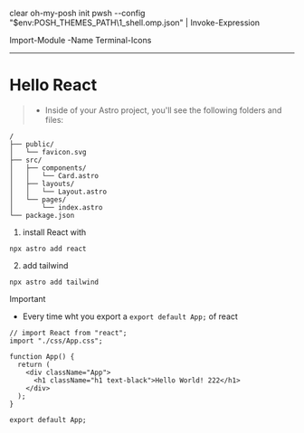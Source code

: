 clear
oh-my-posh init pwsh --config "$env:POSH_THEMES_PATH\1_shell.omp.json" | Invoke-Expression

Import-Module -Name Terminal-Icons


---------------
# Hello React

>- Inside of your Astro project, you'll see the following folders and files:

```text
/
├── public/
│   └── favicon.svg
├── src/
│   ├── components/
│   │   └── Card.astro
│   ├── layouts/
│   │   └── Layout.astro
│   └── pages/
│       └── index.astro
└── package.json
```
1. install React with
```
npx astro add react  
```

2. add tailwind
```
npx astro add tailwind
```
> [!IMPORTANT]
>- Every time wht you export a `export default App;` of react
```
// import React from "react";
import "./css/App.css";

function App() {
  return (
    <div className="App">
      <h1 className="h1 text-black">Hello World! 222</h1>
    </div>
  );
}

export default App;
```